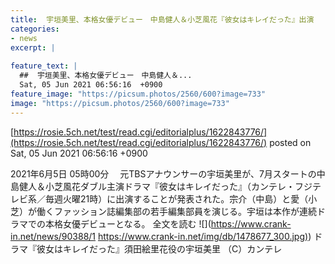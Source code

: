 ```yaml
---
title:  宇垣美里、本格女優デビュー　中島健人＆小芝風花『彼女はキレイだった』出演  
categories:
- news
excerpt: |
  
feature_text: |
  ##  宇垣美里、本格女優デビュー　中島健人＆...
  Sat, 05 Jun 2021 06:56:16  +0900
feature_image: "https://picsum.photos/2560/600?image=733"
image: "https://picsum.photos/2560/600?image=733"
---
```


[https://rosie.5ch.net/test/read.cgi/editorialplus/1622843776/](https://rosie.5ch.net/test/read.cgi/editorialplus/1622843776/)
posted on Sat, 05 Jun 2021 06:56:16  +0900

<!--more-->

2021年6月5日 05時00分 　元TBSアナウンサーの宇垣美里が、7月スタートの中島健人＆小芝風花ダブル主演ドラマ『彼女はキレイだった』（カンテレ・フジテレビ系／毎週火曜21時）に出演することが発表された。宗介（中島）と愛（小芝）が働くファッション誌編集部の若手編集部員を演じる。宇垣は本作が連続ドラマでの本格女優デビューとなる。 全文を読む ![](https://www.crank-in.net/news/90388/1 [https://www.crank-in.net/img/db/1478677_300.jpg)](https://www.crank-in.net/img/db/1478677_300.jpg)) ドラマ『彼女はキレイだった』須田絵里花役の宇垣美里 （C）カンテレ

